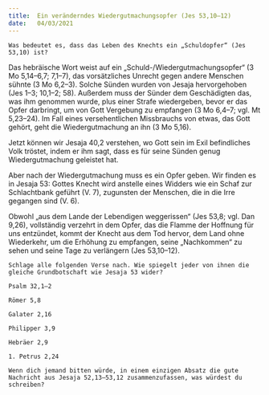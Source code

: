 ```yaml
---
title:  Ein veränderndes Wiedergutmachungsopfer (Jes 53,10–12)
date:   04/03/2021
---
```


`Was bedeutet es, dass das Leben des Knechts ein „Schuldopfer“ (Jes 53,10) ist?`

Das hebräische Wort weist auf ein „Schuld-/Wiedergutmachungsopfer“ (3 Mo 5,14–6,7; 7,1–7), das vorsätzliches Unrecht gegen andere Menschen sühnte (3 Mo 6,2–3). Solche Sünden wurden von Jesaja hervorgehoben (Jes 1–3; 10,1–2; 58). Außerdem muss der Sünder dem Geschädigten das, was ihm genommen wurde, plus einer Strafe wiedergeben, bevor er das Opfer darbringt, um von Gott Vergebung zu empfangen (3 Mo 6,4–7; vgl. Mt 5,23–24). Im Fall eines versehentlichen Missbrauchs von etwas, das Gott gehört, geht die Wiedergutmachung an ihn (3 Mo 5,16).

Jetzt können wir Jesaja 40,2 verstehen, wo Gott sein im Exil befindliches Volk tröstet, indem er ihm sagt, dass es für seine Sünden genug Wiedergutmachung geleistet hat.

Aber nach der Wiedergutmachung muss es ein Opfer geben. Wir finden es in Jesaja 53: Gottes Knecht wird anstelle eines Widders wie ein Schaf zur Schlachtbank geführt (V. 7), zugunsten der Menschen, die in die Irre gegangen sind (V. 6).

Obwohl „aus dem Lande der Lebendigen weggerissen“ (Jes 53,8; vgl. Dan 9,26), vollständig verzehrt in dem Opfer, das die Flamme der Hoffnung für uns entzündet, kommt der Knecht aus dem Tod hervor, dem Land ohne Wiederkehr, um die Erhöhung zu empfangen, seine „Nachkommen“ zu sehen und seine Tage zu verlängern (Jes 53,10–12).

`Schlage alle folgenden Verse nach. Wie spiegelt jeder von ihnen die gleiche Grundbotschaft wie Jesaja 53 wider?`

`Psalm 32,1–2`

`Römer 5,8`

`Galater 2,16`

`Philipper 3,9`

`Hebräer 2,9`

`1. Petrus 2,24`

`Wenn dich jemand bitten würde, in einem einzigen Absatz die gute Nachricht aus Jesaja 52,13–53,12 zusammenzufassen, was würdest du schreiben?`